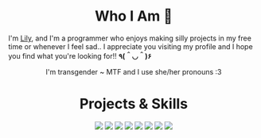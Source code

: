 <!-- Who I Am -->

<h1 align="center">Who I Am 🌺</h1>

I'm [Lily](https://lily.transgirls.win), and I'm a programmer who enjoys making silly projects in my free time or whenever I feel sad.. I appreciate you visiting my profile and I hope you find what you're looking for!! **٩(＾◡＾)۶**
<p align="center">I'm transgender ~ MTF and I use she/her pronouns :3</p>

<!-- Projects and Skills -->

<h1 align="center">Projects & Skills</h1>
<div align="center">
  <!-- https://github.com/Ileriayo/markdown-badges -->
  <img src="https://img.shields.io/badge/javascript-%23323330.svg?style=for-the-badge&logo=javascript&logoColor=%23F7DF1E" />
  <img src="https://img.shields.io/badge/python-3670A0?style=for-the-badge&logo=python&logoColor=ffdd54" />
  <img src="https://img.shields.io/badge/lua-%232C2D72.svg?style=for-the-badge&logo=lua&logoColor=white" />
  <img src="https://img.shields.io/badge/typescript-%23007ACC.svg?style=for-the-badge&logo=typescript&logoColor=white" />
  <img src="https://img.shields.io/badge/bash_script-%23121011.svg?style=for-the-badge&logo=gnu-bash&logoColor=white" />
  <img src="https://img.shields.io/badge/PowerShell-%235391FE.svg?style=for-the-badge&logo=powershell&logoColor=white" />
  <img src="https://img.shields.io/badge/html5-%23E34F26.svg?style=for-the-badge&logo=html5&logoColor=white" />
  <img src="https://img.shields.io/badge/css3-%231572B6.svg?style=for-the-badge&logo=css3&logoColor=white" />
</div>
